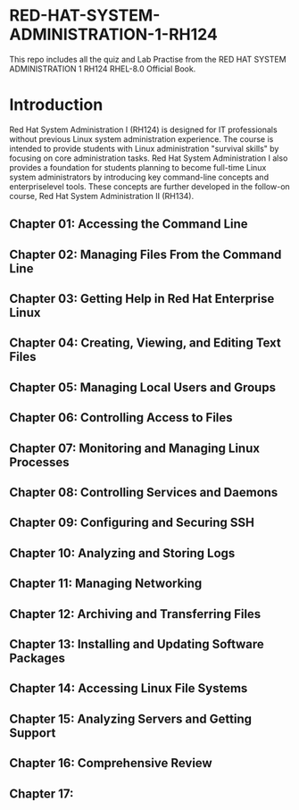 # RED-HAT-SYSTEM-ADMINISTRATION-1-RH124
This repo includes all the quiz and Lab Practise from the RED HAT SYSTEM ADMINISTRATION 1 RH124 RHEL-8.0 Official Book.

# Introduction
Red Hat System Administration I (RH124) is designed for IT professionals without previous Linux system administration experience. The course is intended to provide students with Linux administration "survival skills" by focusing on core administration tasks. Red Hat System Administration I also provides a foundation for students planning to become full-time Linux system administrators by introducing key command-line concepts and enterpriselevel tools. These concepts are further developed in the follow-on course, Red Hat System Administration II (RH134).

## Chapter 01: Accessing the Command Line
## Chapter 02: Managing Files From the Command Line
## Chapter 03: Getting Help in Red Hat Enterprise Linux
## Chapter 04: Creating, Viewing, and Editing Text Files
## Chapter 05: Managing Local Users and Groups
## Chapter 06: Controlling Access to Files
## Chapter 07: Monitoring and Managing Linux Processes
## Chapter 08: Controlling Services and Daemons
## Chapter 09: Configuring and Securing SSH
## Chapter 10: Analyzing and Storing Logs
## Chapter 11: Managing Networking
## Chapter 12: Archiving and Transferring Files
## Chapter 13: Installing and Updating Software Packages
## Chapter 14: Accessing Linux File Systems
## Chapter 15: Analyzing Servers and Getting Support
## Chapter 16: Comprehensive Review
## Chapter 17: 
